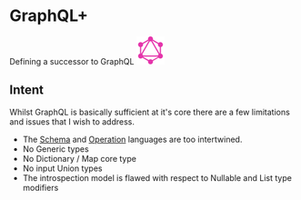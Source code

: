 # GraphQL+

Defining a successor to GraphQL <img src="images/GraphQL_Logo.svg" width="50">

## Intent

Whilst GraphQL is basically sufficient at it's core there are a few limitations and issues that I wish to address.

- The [Schema](graphql-plus/Schema.md) and [Operation](graphql-plus/Operation.md) languages are too intertwined.
- No Generic types
- No Dictionary / Map core type
- No input Union types
- The introspection model is flawed with respect to Nullable and List type modifiers
